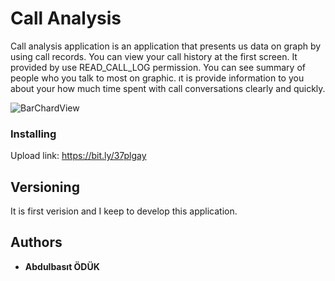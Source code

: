 # Call Analysis

Call analysis application is an application that presents us data on graph by using call records. You can view your call history at the first screen. It provided by use READ_CALL_LOG permission. You can see summary of people who you talk to most on graphic. ıt is provide information to you about your how much time spent with call conversations clearly and quickly.

![BarChardView](https://drive.google.com/open?id=1sMNmXVVORU-WCSKoF2eLdlYhDevapqG_)


### Installing

Upload link: https://bit.ly/37plgay

## Versioning

It is first verision and I keep to develop this application.

## Authors

* **Abdulbasıt ÖDÜK**


